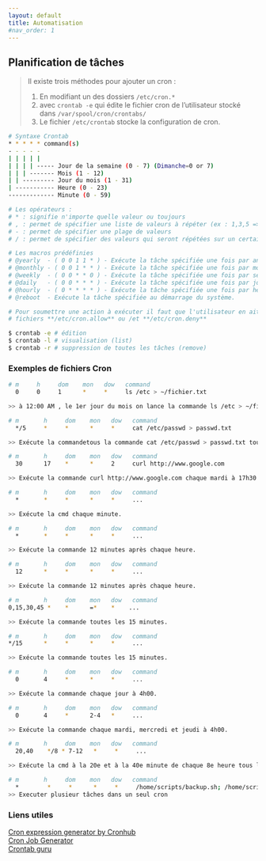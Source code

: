```yaml
---
layout: default
title: Automatisation
#nav_order: 1
---
```


## Planification de tâches

> Il existe trois méthodes pour ajouter un cron :
>
> 1.  En modifiant un des dossiers `/etc/cron.*`
> 2.  avec `crontab -e` qui édite le fichier cron de l’utilisateur stocké dans `/var/spool/cron/crontabs/`
> 3.  Le fichier `/etc/crontab` stocke la configuration de cron.

```bash
# Syntaxe Crontab
* * * * * command(s)
- - - - -
| | | | |
| | | | ----- Jour de la semaine (0 - 7) (Dimanche=0 or 7)
| | | ------- Mois (1 - 12)
| | --------- Jour du mois (1 - 31)
| ----------- Heure (0 - 23)
------------- Minute (0 - 59)

# Les opérateurs :
# * : signifie n'importe quelle valeur ou toujours
# , : permet de spécifier une liste de valeurs à répéter (ex : 1,3,5 => 1h, 3h, 5h)
# - : permet de spécifier une plage de valeurs
# / : permet de spécifier des valeurs qui seront répétées sur un certain intervalle entre elles

# Les macros prédéfinies
# @yearly  - ( 0 0 1 1 * ) - Exécute la tâche spécifiée une fois par an à minuit le 1er janvier.
# @monthly - ( 0 0 1 * * ) - Exécute la tâche spécifiée une fois par mois à minuit le premier jour du mois.
# @weekly  - ( 0 0 * * 0 ) - Exécute la tâche spécifiée une fois par semaine à minuit le dimanche.
# @daily   - ( 0 0 * * * ) - Exécute la tâche spécifiée une fois par jour à minuit.
# @hourly  - ( 0 * * * * ) - Exécute la tâche spécifiée une fois par heure au début de l'heure.
# @reboot  - Exécute la tâche spécifiée au démarrage du système.
```

```bash
# Pour soumettre une action à exécuter il faut que l'utilisateur en ait la permission
# fichiers **/etc/cron.allow** ou /et **/etc/cron.deny**

$ crontab -e # édition
$ crontab -l # visualisation (list)
$ crontab -r # suppression de toutes les tâches (remove)
```

### Exemples de fichiers Cron

```bash
# m     h     dom    mon   dow   command
  0     0     1      *     *     ls /etc > ~/fichier.txt

>> à 12:00 AM , le 1er jour du mois on lance la commande ls /etc > ~/fichier.txt

```

```bash
# m       h     dom    mon   dow   command
  */5     *     *      *     *     cat /etc/passwd > passwd.txt

>> Exécute la commandetous la commande cat /etc/passwd > passwd.txt tout les 5 min tous les jours
```

```bash
# m       h     dom    mon   dow   command
  30      17    *      *     2     curl http://www.google.com

>> Exécute la commande curl http://www.google.com chaque mardi à 17h30
```

```bash
# m       h     dom    mon   dow   command
  *       *     *      *     *     ...

>> Exécute la cmd chaque minute.
```

```bash
# m       h     dom    mon   dow   command
  *       *     *      *     *     ...

>> Exécute la commande 12 minutes après chaque heure.
```

```bash
# m       h     dom    mon   dow   command
  12      *     *      *     *     ...

>> Exécute la commande 12 minutes après chaque heure.
```

```bash
# m       h     dom    mon   dow   command
0,15,30,45 *    *      =*    *    ...

>> Exécute la commande toutes les 15 minutes.
```

```bash
# m       h     dom    mon   dow   command
*/15      *     *      *     *     ...

>> Exécute la commande toutes les 15 minutes.
```

```bash
# m       h     dom    mon   dow   command
  0       4     *      *     *     ...

>> Exécute la commande chaque jour à 4h00.
```

```bash
# m       h     dom    mon   dow   command
  0       4     *      2-4   *     ...

>> Exécute la commande chaque mardi, mercredi et jeudi à 4h00.
```

```bash
# m       h     dom    mon   dow   command
  20,40    */8 * 7-12   *     *     ...

>> Exécute la cmd à la 20e et à la 40e minute de chaque 8e heure tous les jours des 6 derniers mois de l’année.
```

```bash
# m       h     dom    mon   dow   command
  *        *     *      *     *     /home/scripts/backup.sh; /home/scripts/scritp.sh
>> Executer plusieur tâches dans un seul cron
```

### Liens utiles

[Cron expression generator by Cronhub](https://crontab.cronhub.io/) <br/>
[Cron Job Generator](https://www.generateit.net/cron-job/) <br/>
[Crontab guru](https://crontab.guru/) <br/>
